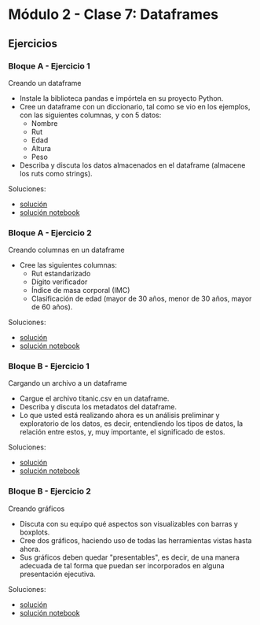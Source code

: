 # Módulo 2 - Clase 7: Dataframes

## Ejercicios

### Bloque A - Ejercicio 1

Creando un dataframe
* Instale la biblioteca pandas e impórtela en su proyecto Python.
* Cree un dataframe con un diccionario, tal como se vio en los ejemplos, con las siguientes columnas, y con 5 datos:
  * Nombre
  * Rut
  * Edad
  * Altura
  * Peso
* Describa y discuta los datos almacenados en el dataframe (almacene los ruts como strings).

Soluciones:
* [solución](bloque-a-ej-1.py)
* [solución notebook](bloque-a-ej-1.ipynb)

### Bloque A - Ejercicio 2

Creando columnas en un dataframe
* Cree las siguientes columnas:
  * Rut estandarizado
  * Dígito verificador
  * Índice de masa corporal (IMC)
  * Clasificación de edad (mayor de 30 años, menor de 30 años, mayor de 60 años).

Soluciones:
* [solución](bloque-a-ej-2.py)
* [solución notebook](bloque-a-ej-2.ipynb)

### Bloque B - Ejercicio 1

Cargando un archivo a un dataframe
* Cargue el archivo titanic.csv en un dataframe.
* Describa y discuta los metadatos del dataframe.
* Lo que usted está realizando ahora es un análisis preliminar y exploratorio de los datos, es decir, entendiendo los tipos de datos, la relación entre estos, y, muy importante, el  significado de estos.

Soluciones:
* [solución](bloque-b-ej-1.py)
* [solución notebook](bloque-b-ej-1.ipynb)

### Bloque B - Ejercicio 2

Creando gráficos
* Discuta con su equipo qué aspectos son visualizables con barras y boxplots.
* Cree dos gráficos, haciendo uso de todas las herramientas vistas hasta ahora.
* Sus gráficos deben quedar "presentables", es decir, de una manera adecuada de tal forma que puedan ser incorporados en alguna presentación ejecutiva.


Soluciones:
* [solución](bloque-a-ej-2.py)
* [solución notebook](bloque-a-ej-2.ipynb)